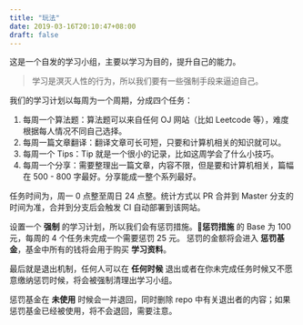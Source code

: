 ```yaml
---
title: "玩法"
date: 2019-03-16T20:10:47+08:00
draft: false
---
```


这是一个自发的学习小组，主要以学习为目的，提升自己的能力。

> 学习是溟灭人性的行为，所以我们要有一些强制手段来逼迫自己。

我们的学习计划以每周为一个周期，分成四个任务：

1. 每周一个算法题：算法题可以来自任何 OJ 网站（比如 Leetcode 等），难度根据每人情况不同自己选择。
2. 每周一篇文章翻译：翻译文章可长可短，只要和计算机相关的知识就可以。
3. 每周一个 Tips：Tip 就是一个很小的记录，比如这周学会了什么小技巧。
4. 每周一个分享：需要整理出一篇文章，内容不限，但是要和计算机相关，篇幅在 500 - 800 字最好。分享能成一整个系列最好。 

任务时间为，周一 0 点整至周日 24 点整。统计方式以 PR 合并到 Master 分支的时间为准，合并到分支后会触发 CI 自动部署到该网站。

设置一个 **强制** 的学习计划，所以我们会有惩罚措施。**惩罚措施** 的 Base 为 100 元，每周的 4 个任务未完成一个需要惩罚 25 元。
惩罚的金额将会进入 **惩罚基金**，基金中所有的钱将会用于购买 **学习资料**。

最后就是退出机制，任何人可以在 **任何时候** 退出或者在你未完成任务时候又不愿意缴纳惩罚时候，将会被强制清理出学习小组。

惩罚基金在 **未使用** 时候会一并退回，同时删除 repo 中有关退出者的内容；如果惩罚基金已经被使用，将不会退回，需要注意。